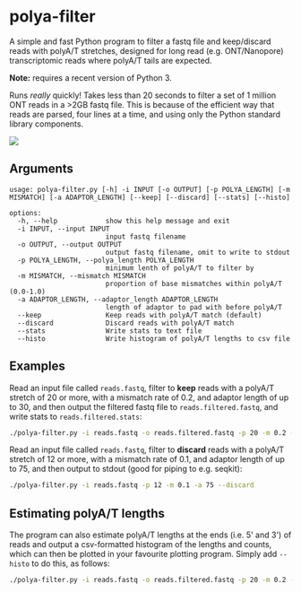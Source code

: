 # polya-filter
A simple and fast Python program to filter a fastq file and keep/discard reads with polyA/T stretches, designed for long read (e.g. ONT/Nanopore) transcriptomic reads where polyA/T tails are expected.

**Note:** requires a recent version of Python 3.

Runs *really* quickly! Takes less than 20 seconds to filter a set of 1 million ONT reads in a >2GB fastq file. This is because of the efficient way that reads are parsed, four lines at a time, and using only the Python standard library components.

![](https://media1.tenor.com/m/GNPs4yC-wYgAAAAd/44.gif)

## Arguments

```
usage: polya-filter.py [-h] -i INPUT [-o OUTPUT] [-p POLYA_LENGTH] [-m MISMATCH] [-a ADAPTOR_LENGTH] [--keep] [--discard] [--stats] [--histo]

options:
  -h, --help            show this help message and exit
  -i INPUT, --input INPUT
                        input fastq filename
  -o OUTPUT, --output OUTPUT
                        output fastq filename, omit to write to stdout
  -p POLYA_LENGTH, --polya_length POLYA_LENGTH
                        minimum lenth of polyA/T to filter by
  -m MISMATCH, --mismatch MISMATCH
                        proportion of base mismatches within polyA/T (0.0-1.0)
  -a ADAPTOR_LENGTH, --adaptor_length ADAPTOR_LENGTH
                        length of adaptor to pad with before polyA/T
  --keep                Keep reads with polyA/T match (default)
  --discard             Discard reads with polyA/T match
  --stats               Write stats to text file
  --histo               Write histogram of polyA/T lengths to csv file
  ```

## Examples

Read an input file called `reads.fastq`, filter to **keep** reads with a polyA/T stretch of 20 or more, with a mismatch rate of 0.2, and adaptor length of up to 30, and then output the filtered fastq file to `reads.filtered.fastq`, and write stats to `reads.filtered.stats`:

```bash
./polya-filter.py -i reads.fastq -o reads.filtered.fastq -p 20 -m 0.2 -a 30 --keep --stats
```

Read an input file called `reads.fastq`, filter to **discard** reads with a polyA/T stretch of 12 or more, with a mismatch rate of 0.1, and adaptor length of up to 75, and then output to stdout (good for piping to e.g. seqkit):

```bash
./polya-filter.py -i reads.fastq -p 12 -m 0.1 -a 75 --discard
```

## Estimating polyA/T lengths

The program can also estimate polyA/T lengths at the ends (i.e. 5' and 3') of reads and output a csv-formatted histogram of the lengths and counts, which can then be plotted in your favourite plotting program. Simply add `--histo` to do this, as follows:

```bash
./polya-filter.py -i reads.fastq -o reads.filtered.fastq -p 20 -m 0.2 -a 30 --keep --histo
```